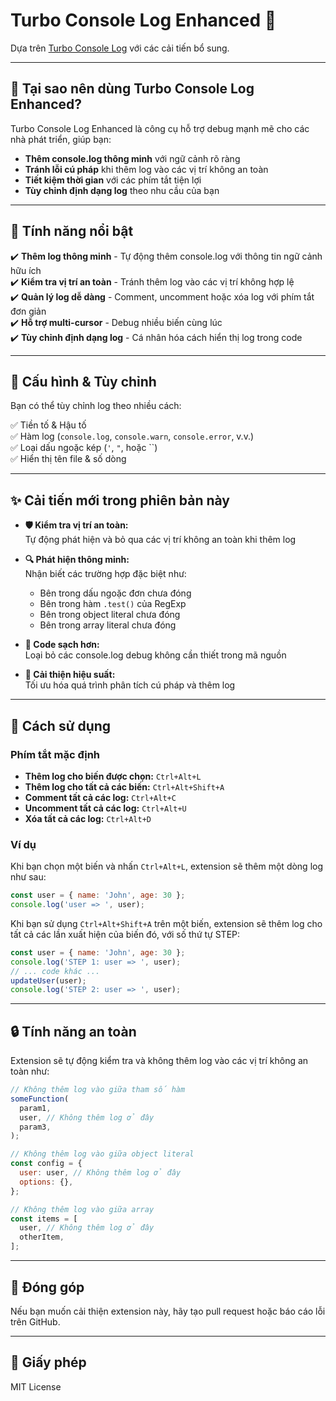 # Turbo Console Log Enhanced 🚀

Dựa trên [Turbo Console Log](https://github.com/Chakroun-Anas/turbo-console-log) với các cải tiến bổ sung.

---

## 🌟 Tại sao nên dùng Turbo Console Log Enhanced?

Turbo Console Log Enhanced là công cụ hỗ trợ debug mạnh mẽ cho các nhà phát triển, giúp bạn:

- **Thêm console.log thông minh** với ngữ cảnh rõ ràng
- **Tránh lỗi cú pháp** khi thêm log vào các vị trí không an toàn
- **Tiết kiệm thời gian** với các phím tắt tiện lợi
- **Tùy chỉnh định dạng log** theo nhu cầu của bạn

---

## 🚀 Tính năng nổi bật

✔️ **Thêm log thông minh** - Tự động thêm console.log với thông tin ngữ cảnh hữu ích  
✔️ **Kiểm tra vị trí an toàn** - Tránh thêm log vào các vị trí không hợp lệ  
✔️ **Quản lý log dễ dàng** - Comment, uncomment hoặc xóa log với phím tắt đơn giản  
✔️ **Hỗ trợ multi-cursor** - Debug nhiều biến cùng lúc  
✔️ **Tùy chỉnh định dạng log** - Cá nhân hóa cách hiển thị log trong code

---

## 🔧 Cấu hình & Tùy chỉnh

Bạn có thể tùy chỉnh log theo nhiều cách:

✅ Tiền tố & Hậu tố  
✅ Hàm log (`console.log`, `console.warn`, `console.error`, v.v.)  
✅ Loại dấu ngoặc kép (`'`, `"`, hoặc \``)  
✅ Hiển thị tên file & số dòng

---

## ✨ Cải tiến mới trong phiên bản này

- **🛡️ Kiểm tra vị trí an toàn:**  
  Tự động phát hiện và bỏ qua các vị trí không an toàn khi thêm log

- **🔍 Phát hiện thông minh:**  
  Nhận biết các trường hợp đặc biệt như:

  - Bên trong dấu ngoặc đơn chưa đóng
  - Bên trong hàm `.test()` của RegExp
  - Bên trong object literal chưa đóng
  - Bên trong array literal chưa đóng

- **🧹 Code sạch hơn:**  
  Loại bỏ các console.log debug không cần thiết trong mã nguồn

- **🔄 Cải thiện hiệu suất:**  
  Tối ưu hóa quá trình phân tích cú pháp và thêm log

---

## 🔌 Cách sử dụng

### Phím tắt mặc định

- **Thêm log cho biến được chọn:** `Ctrl+Alt+L`
- **Thêm log cho tất cả các biến:** `Ctrl+Alt+Shift+A`
- **Comment tất cả các log:** `Ctrl+Alt+C`
- **Uncomment tất cả các log:** `Ctrl+Alt+U`
- **Xóa tất cả các log:** `Ctrl+Alt+D`

### Ví dụ

Khi bạn chọn một biến và nhấn `Ctrl+Alt+L`, extension sẽ thêm một dòng log như sau:

```javascript
const user = { name: 'John', age: 30 };
console.log('user => ', user);
```

Khi bạn sử dụng `Ctrl+Alt+Shift+A` trên một biến, extension sẽ thêm log cho tất cả các lần xuất hiện của biến đó, với số thứ tự STEP:

```javascript
const user = { name: 'John', age: 30 };
console.log('STEP 1: user => ', user);
// ... code khác ...
updateUser(user);
console.log('STEP 2: user => ', user);
```

---

## 🔒 Tính năng an toàn

Extension sẽ tự động kiểm tra và không thêm log vào các vị trí không an toàn như:

```javascript
// Không thêm log vào giữa tham số hàm
someFunction(
  param1,
  user, // Không thêm log ở đây
  param3,
);

// Không thêm log vào giữa object literal
const config = {
  user: user, // Không thêm log ở đây
  options: {},
};

// Không thêm log vào giữa array
const items = [
  user, // Không thêm log ở đây
  otherItem,
];
```

---

## 🎯 Đóng góp

Nếu bạn muốn cải thiện extension này, hãy tạo pull request hoặc báo cáo lỗi trên GitHub.

---

## 📜 Giấy phép

MIT License
